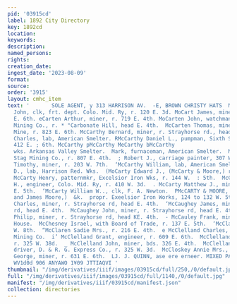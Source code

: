 ```yaml
---
pid: '03915cd'
label: 1892 City Directory
key: 1892cd
location: 
keywords: 
description: 
named_persons: 
rights: 
creation_date: 
ingest_date: '2023-08-09'
format: 
source: 
order: '3915'
layout: cmhc_item
text: '       SOLE AGENT, y 313 HARRISON AV.  -E, BROWN CHRISTY HATS  McC 175 McC  eCardle
  John, clk, frt. dept. Colo. Mid. Ry, r. 120 E. 3d. MoCart James, miner, bds. 804
  E. 6th. eCarten Arthur, miner, r. 719 E. 4th. MoCarten John, watchman, Morning Star
  Mining Co., r. * "Carbonate Hill, head E. 4th.  McCarten Thomas, miner, Gay Eagle
  Mine, r. 823 E. 6th. McCarthy Bernard, miner, r. Strayhorse rd., head E. 4th. rAlcCarthy
  Charles, lab, American Smelter. RMcCarthy Daniel L., pumpman, Sixth St. Mine, r.
  412 E. ; 6th. McCarthy pMcCarthy MeCarthy bMcCarthy                                  John,
  wks. Arkansas Valley Smelter.  Mark, furnaceman, American Smelter.  Murty, miner,
  Stag Mining Co., r. 807 E. 4th.  ; Robert J., carriage painter, 307 W. Chestnut.  McCarthy
  Timothy, miner, r. 203 W. 7th.  ‘McCarthy William, lab, American Smelter.  ‘McCarty
  D., lab, Harrison Red. Wks.  (MoCarty Edward J., (McCarty & Moore,) r. 138 E. 7th.  »
  McCarty Henry, patternmkr, Excelsior Iron Wks, r. 144 W.  : 5th.  McCarty Henry
  H., engineer, Colo. Mid. Ry, r. 410 W. 3d.  . McCarty Matthew J., miner, r. 422
  E. 5th.  ‘McCarty William W.., clk, F. A. Newton.  PMcCARTY & MOORE, (E. J. McCarty
  and James Moore,)  &k.  propr. Exeelsior Iron Works, 124 to 132 W. 5th.  EY McCaughey
  Charles, miner, r. Strayhorse rd, head E. 4th.  ‘McCaughey James, miner, r. Strayhorse
  rd, head E. 4th.  McCaughey John, miner, r. Strayhorse rd, head E. 4th.  ‘McCaughey
  Philip, miner, r. Strayhorse rd, head KE. 4th.  - McCauley Frank, miner, r. American
  House.  McChesney Israel, with Board of Trade, r. 137 E. 5th.  ‘McClanahan »r. 113
  W. 8th.  “McClaren Sadie Mrs., r. 216 E. 4th.  e McClelland Charles, miner, Stag
  Mining Co.  i’ McClelland Grant, engineer, r. 609 E. 6th.  McClelland Jane M. Mrs.,
  r. 325 W. 38d.  _ McClelland John, miner, bds. 326 E. 4th.  McClelland John M.,
  driver, D. & R. G. Express Co., r. 325 W. 3d.  McCloskey Annie Mrs., r. 532 E. 10th.  McCloskey
  George, miner, r. 631 E. 6th.  LJ. J. QUINN, ase ere erneer. MIXED PAINTS                                                                    L33HLS
  WV1d0d 906 ANYAWO 1¥09 JTTIAQVI '
thumbnail: "/img/derivatives/iiif/images/03915cd/full/250,/0/default.jpg"
full: "/img/derivatives/iiif/images/03915cd/full/1140,/0/default.jpg"
manifest: "/img/derivatives/iiif/03915cd/manifest.json"
collection: directories
---
```

